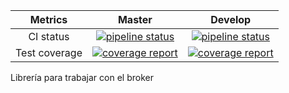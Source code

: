 |    Metrics    |                                                                                     Master                                                                                     |                                                                                  Develop                                                                                 |
|:-------------:|:------------------------------------------------------------------------------------------------------------------------------------------------------------------------------:|:------------------------------------------------------------------------------------------------------------------------------------------------------------------------:|
| CI status     | [![pipeline status](https://gitlab.com/redmic-project/server/library/broker-lib/badges/master/pipeline.svg)](https://gitlab.com/redmic-project/server/library/broker-lib/commits/master) | [![pipeline status](https://gitlab.com/redmic-project/server/library/broker-lib/badges/dev/pipeline.svg)](https://gitlab.com/redmic-project/server/library/broker-lib/commits/dev) |
| Test coverage | [![coverage report](https://gitlab.com/redmic-project/server/library/broker-lib/badges/master/coverage.svg)](https://gitlab.com/redmic-project/server/library/broker-lib/commits/master) | [![coverage report](https://gitlab.com/redmic-project/server/library/broker-lib/badges/dev/coverage.svg)](https://gitlab.com/redmic-project/server/library/broker-lib/commits/dev) |


Librería para trabajar con el broker